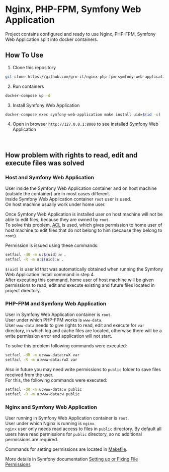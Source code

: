 # Nginx, PHP-FPM, Symfony Web Application

Project contains configured and ready to use Nginx, PHP-FPM, Symfony Web Application split into docker containers.

## How To Use
1. Clone this repository
```bash
git clone https://github.com/grn-it/nginx-php-fpm-symfony-web-application
```

2. Run containers
```bash
docker-compose up -d
```

3. Install Symfony Web Application
```bash
docker-compose exec symfony-web-application make install uid=$(id -u)
```

4. Open in browser ```http://127.0.0.1:8000``` to see installed Symfony Web Application

<br>

## How problem with rights to read, edit and execute files was solved

### Host and Symfony Web Application
User inside the Symfony Web Application container and on host machine (outside the container) are in most cases different.  
Inside Symfony Web Application container `root` user is used.  
On host machine usually work under home user.  

Once Symfony Web Application is installed user on host machine will not be able to edit files, because they are owned by `root`.  
To solve this problem, [ACL](https://en.wikipedia.org/wiki/Access-control_list) is used, which gives permission to home user of host machine to edit files that do not belong to him (because they belong to `root`).

Permission is issued using these commands:  
```bash
setfacl -dR -m u:$(uid):w .
setfacl -R -m u:$(uid):w .
```

`$(uid)` is user id that was automatically obtained when running the Symfony Web Application install command in step 4.  
After executing this command, home user of host machine will be given permissions to read, edit and execute existing and future files located in project directory.

### PHP-FPM and Symfony Web Application
User in Symfony Web Application container is `root`.  
User under which PHP-FPM works is `www-data`.  
User `www-data` needs to give rights to read, edit and execute for `var` directory, in which log and cache files are located, otherwise there will be a write permission error and application will not start.  

To solve this problem following commands were executed:
```bash
setfacl -dR -m u:www-data:rwX var
setfacl -R -m u:www-data:rwX var
```

Also in future you may need write permissions to `public` folder to save files received from the user.  
For this, the following commands were executed:
```bash
setfacl -dR -m u:www-data:w public
setfacl -R -m u:www-data:w public
```

### Nginx and Symfony Web Application
User running in Symfony Web Application container is `root`.  
User under which Nginx is running is `nginx`.  
`nginx` user only needs read access to files in `public` directory.  By default all users have read permissions for `public` directory, so no additional permissions are required.  

Сommands for setting permissions are located in [Makefile](https://github.com/grn-it/nginx-php-fpm-symfony-web-application/blob/main/Makefile).

More details in Symfony documentation [Setting up or Fixing File Permissions](https://symfony.com/doc/current/setup/file_permissions.html)
